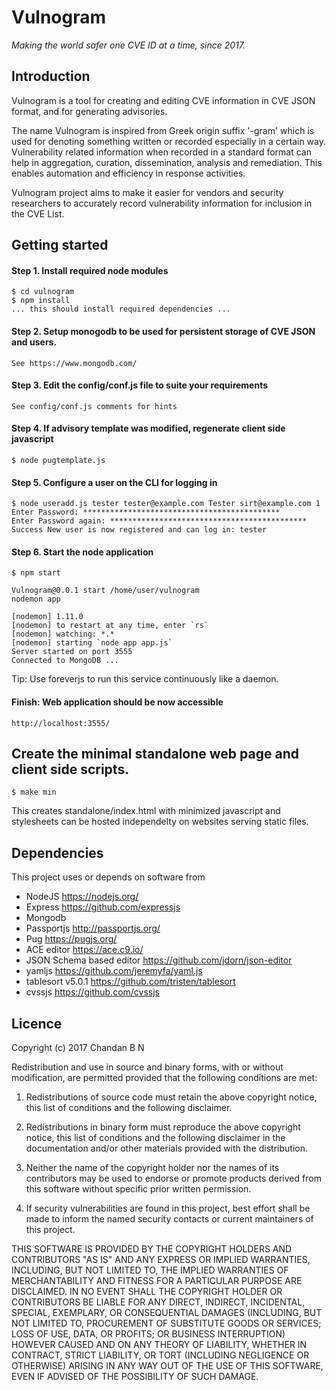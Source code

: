 # Vulnogram

_Making the world safer one CVE ID at a time, since 2017._

## Introduction

Vulnogram is a tool for creating and editing CVE information in CVE JSON format, and for generating advisories.

The name Vulnogram is inspired from Greek origin suffix '-gram' which is used for denoting something written or recorded especially in a certain way. Vulnerability related information when recorded in a standard format can help in aggregation, curation, dissemination, analysis and remediation. This enables automation and efficiency in response activities.

Vulnogram project aims to make it easier for vendors and security researchers to accurately record vulnerability information for inclusion in the CVE List.

## Getting started

#### Step 1. Install required node modules


	$ cd vulnogram
	$ npm install
 	... this should install required dependencies ...


#### Step 2. Setup monogodb to be used for persistent storage of CVE JSON and users.
	See https://www.mongodb.com/

#### Step 3. Edit the config/conf.js file to suite your requirements

	See config/conf.js comments for hints

#### Step 4. If advisory template was modified, regenerate client side javascript

	$ node pugtemplate.js

#### Step 5. Configure a user on the CLI for logging in

	$ node useradd.js tester tester@example.com Tester sirt@example.com 1
	Enter Password: ********************************************
	Enter Password again: ********************************************
	Success New user is now registered and can log in: tester

#### Step 6. Start the node application

	$ npm start
    
  	Vulnogram@0.0.1 start /home/user/vulnogram
	nodemon app
	
	[nodemon] 1.11.0
	[nodemon] to restart at any time, enter `rs`
	[nodemon] watching: *.*
	[nodemon] starting `node app app.js`
	Server started on port 3555
	Connected to MongoDB ...

Tip: Use foreverjs to run this service continuously like a daemon.

#### Finish: Web application should be now accessible
	http://localhost:3555/

## Create the minimal standalone web page and client side scripts.

    $ make min
    
This creates standalone/index.html with minimized javascript and stylesheets can be hosted independelty on websites serving static files.

## Dependencies

This project uses or depends on software from

* NodeJS https://nodejs.org/
* Express https://github.com/expressjs
* Mongodb
* Passportjs http://passportjs.org/
* Pug https://pugjs.org/
* ACE editor https://ace.c9.io/
* JSON Schema based editor https://github.com/jdorn/json-editor
* yamljs https://github.com/jeremyfa/yaml.js
* tablesort v5.0.1 https://github.com/tristen/tablesort
* cvssjs https://github.com/cvssjs

## Licence

Copyright (c) 2017 Chandan B N

Redistribution and use in source and binary forms, with or without modification, are permitted provided that the following conditions are met:

1. Redistributions of source code must retain the above copyright notice, this list of conditions and the following disclaimer.

2. Redistributions in binary form must reproduce the above copyright notice, this list of conditions and the following disclaimer in the documentation and/or other materials provided with the distribution.

3. Neither the name of the copyright holder nor the names of its contributors may be used to endorse or promote products derived from this software without specific prior written permission.

4. If security vulnerabilities are found in this project, best effort shall be made to inform the named security contacts or current maintainers of this project.

THIS SOFTWARE IS PROVIDED BY THE COPYRIGHT HOLDERS AND CONTRIBUTORS "AS IS" AND ANY EXPRESS OR IMPLIED WARRANTIES, INCLUDING, BUT NOT LIMITED TO, THE IMPLIED WARRANTIES OF MERCHANTABILITY AND FITNESS FOR A PARTICULAR PURPOSE ARE DISCLAIMED. IN NO EVENT SHALL THE COPYRIGHT HOLDER OR CONTRIBUTORS BE LIABLE FOR ANY DIRECT, INDIRECT, INCIDENTAL, SPECIAL, EXEMPLARY, OR CONSEQUENTIAL DAMAGES (INCLUDING, BUT NOT LIMITED TO, PROCUREMENT OF SUBSTITUTE GOODS OR SERVICES; LOSS OF USE, DATA, OR PROFITS; OR BUSINESS INTERRUPTION) HOWEVER CAUSED AND ON ANY THEORY OF LIABILITY, WHETHER IN CONTRACT, STRICT LIABILITY, OR TORT (INCLUDING NEGLIGENCE OR OTHERWISE) ARISING IN ANY WAY OUT OF THE USE OF THIS SOFTWARE, EVEN IF ADVISED OF THE POSSIBILITY OF SUCH DAMAGE.
